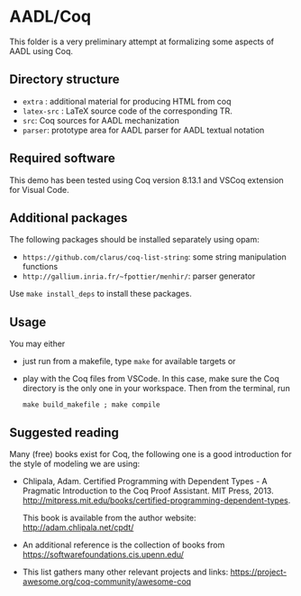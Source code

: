 # AADL/Coq

This folder is a very preliminary attempt at formalizing some aspects of AADL using Coq.

## Directory structure

* `extra` : additional material for producing HTML from coq
* `latex-src` : LaTeX source code of the corresponding TR.
* `src`: Coq sources for AADL mechanization
* `parser`: prototype area for AADL parser for AADL textual notation

## Required software

This demo has been tested using Coq version 8.13.1 and VSCoq extension for Visual Code.

## Additional packages

The following packages should be installed separately using opam:

* `https://github.com/clarus/coq-list-string`: some string manipulation functions
* `http://gallium.inria.fr/~fpottier/menhir/`: parser generator

Use `make install_deps` to install these packages.

## Usage

You may either
- just run from a makefile, type `make` for available targets or
- play with the Coq files from VSCode. In this case, make sure the Coq directory is the only one in your workspace. Then from the terminal, run

    ```make build_makefile ; make compile ```

## Suggested reading

Many (free) books exist for Coq, the following one is a good introduction for the style of modeling we are using:

- Chlipala, Adam. Certified Programming with Dependent Types - A Pragmatic Introduction to the Coq Proof Assistant. MIT Press, 2013. http://mitpress.mit.edu/books/certified-programming-dependent-types.

  This book is available from the author website: http://adam.chlipala.net/cpdt/

- An additional reference is the collection of books from https://softwarefoundations.cis.upenn.edu/

- This list gathers many other relevant projects and links: https://project-awesome.org/coq-community/awesome-coq
